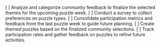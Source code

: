[ ] Analyze and categorize community feedback to finalize the selected themes for the upcoming puzzle week.
[ ] Conduct a survey to collect preferences on puzzle types.
[ ] Consolidate participation metrics and feedback from the last puzzle week to guide future planning.
[ ] Create themed puzzles based on the finalized community selections.
[ ] Track participation rates and gather feedback on puzzles to refine future activities.